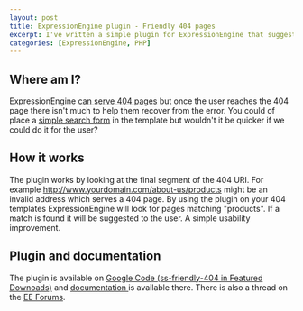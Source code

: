 ```yaml
--- 
layout: post
title: ExpressionEngine plugin - Friendly 404 pages
excerpt: I've written a simple plugin for ExpressionEngine that suggests valid pages to users based on the final segement of a 404 page.
categories: [ExpressionEngine, PHP]
---
```

## Where am I?

ExpressionEngine [can serve 404 pages][1] but once the user reaches the 404 page there isn't much to help them recover from the error. You could of place a [simple search form][2] in the template but wouldn't it be quicker if we could do it for the user?

## How it works

The plugin works by looking at the final segment of the 404 URI. For example http://www.yourdomain.com/about-us/products might be an invalid address which serves a 404 page. By using the plugin on your 404 templates ExpressionEngine will look for pages matching "products". If a match is found it will be suggested to the user. A simple usability improvement.

## Plugin and documentation

The plugin is available on [Google Code (ss-friendly-404 in Featured Downoads)][3] and [documentation ][4]is available there. There is also a thread on the [EE Forums][5].

 [1]: http://expressionengine.com/docs/general/throttling.html
 [2]: http://expressionengine.com/docs/modules/search/simple.html
 [3]: http://code.google.com/p/shapeshed-ee-addons/
 [4]: http://code.google.com/p/shapeshed-ee-addons/wiki/Friendly404Plugin
 [5]: http://expressionengine.com/forums/viewthread/92908/
